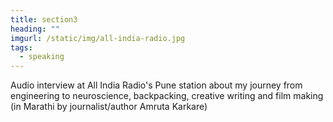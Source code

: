 ```yaml
---
title: section3
heading: ""
imgurl: /static/img/all-india-radio.jpg
tags:
  - speaking
---
```

Audio interview at All India Radio's Pune station about my journey from engineering to neuroscience, backpacking, creative writing and film making (in Marathi by journalist/author Amruta Karkare)